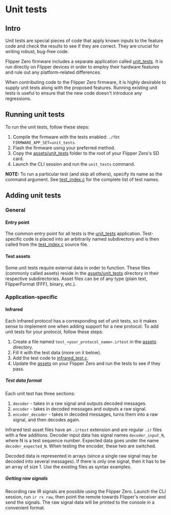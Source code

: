 # Unit tests

## Intro

Unit tests are special pieces of code that apply known inputs to the feature code and check the results to see if they are correct.
They are crucial for writing robust, bug-free code.

Flipper Zero firmware includes a separate application called [unit_tests](/applications/debug/unit_tests).
It is run directly on Flipper devices in order to employ their hardware features and rule out any platform-related differences.

When contributing code to the Flipper Zero firmware, it is highly desirable to supply unit tests along with the proposed features.
Running existing unit tests is useful to ensure that the new code doesn't introduce any regressions.

## Running unit tests

To run the unit tests, follow these steps:

1. Compile the firmware with the tests enabled: `./fbt FIRMWARE_APP_SET=unit_tests`.
2. Flash the firmware using your preferred method.
3. Copy the [assets/unit_tests](/assets/unit_tests) folder to the root of your Flipper Zero's SD card.
4. Launch the CLI session and run the `unit_tests` command.

**NOTE:** To run a particular test (and skip all others), specify its name as the command argument.
See [test_index.c](/applications/debug/unit_tests/test_index.c) for the complete list of test names.

## Adding unit tests

### General

#### Entry point

The common entry point for all tests is the [unit_tests](/applications/debug/unit_tests) application. Test-specific code is placed into an arbitrarily named subdirectory and is then called from the [test_index.c](/applications/debug/unit_tests/test_index.c) source file.

#### Test assets

Some unit tests require external data in order to function. These files (commonly called assets) reside in the [assets/unit_tests](/assets/unit_tests) directory in their respective subdirectories. Asset files can be of any type (plain text, FlipperFormat (FFF), binary, etc.).

### Application-specific

#### Infrared

Each infrared protocol has a corresponding set of unit tests, so it makes sense to implement one when adding support for a new protocol.
To add unit tests for your protocol, follow these steps:

1. Create a file named `test_<your_protocol_name>.irtest` in the [assets](/assets/unit_tests/infrared) directory.
2. Fill it with the test data (more on it below).
3. Add the test code to [infrared_test.c](/applications/debug/unit_tests/infrared/infrared_test.c).
4. Update the [assets](/assets/unit_tests/infrared) on your Flipper Zero and run the tests to see if they pass.

##### Test data format

Each unit test has three sections:

1. `decoder` - takes in a raw signal and outputs decoded messages.
2. `encoder` - takes in decoded messages and outputs a raw signal.
3. `encoder_decoder` - takes in decoded messages, turns them into a raw signal, and then decodes again.

Infrared test asset files have an `.irtest` extension and are regular `.ir` files with a few additions.
Decoder input data has signal names `decoder_input_N`, where N is a test sequence number. Expected data goes under the name `decoder_expected_N`. When testing the encoder, these two are switched.

Decoded data is represented in arrays (since a single raw signal may be decoded into several messages). If there is only one signal, then it has to be an array of size 1. Use the existing files as syntax examples.

##### Getting raw signals

Recording raw IR signals are possible using the Flipper Zero. Launch the CLI session, run `ir rx raw`, then point the remote towards Flipper's receiver and send the signals. The raw signal data will be printed to the console in a convenient format.

